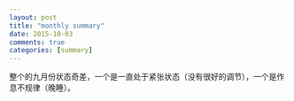 ```yaml
---
layout: post
title: "monthly summary"
date: 2015-10-03
comments: true
categories: [summary]
---
```


整个的九月份状态奇差，一个是一直处于紧张状态（没有很好的调节），一个是作息不规律（晚睡）。

